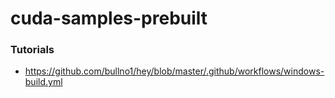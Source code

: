 cuda-samples-prebuilt
=====================
### Tutorials
- https://github.com/bullno1/hey/blob/master/.github/workflows/windows-build.yml
